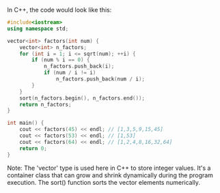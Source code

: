In C++, the code would look like this:

```cpp
#include<iostream>
using namespace std;

vector<int> factors(int num) {
    vector<int> n_factors;
    for (int i = 1; i <= sqrt(num); ++i) {
        if (num % i == 0) {
            n_factors.push_back(i);
            if (num / i != i)
                n_factors.push_back(num / i);
        }
    }
    sort(n_factors.begin(), n_factors.end());
    return n_factors;
}

int main() {
    cout << factors(45) << endl; // [1,3,5,9,15,45]
    cout << factors(53) << endl; // [1,53]
    cout << factors(64) << endl; // [1,2,4,8,16,32,64]
    return 0;
}
```
Note: The 'vector<int>' type is used here in C++ to store integer values. It's a container class that can grow and shrink dynamically during the program execution. The sort() function sorts the vector elements numerically.
